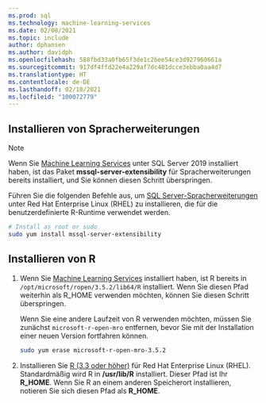 ```yaml
---
ms.prod: sql
ms.technology: machine-learning-services
ms.date: 02/08/2021
ms.topic: include
author: dphansen
ms.author: davidph
ms.openlocfilehash: 588fbd33a0fb65f3de1c2bee54ce3d927960661a
ms.sourcegitcommit: 917df4ffd22e4a229af7dc481dcce3ebba0aa4d7
ms.translationtype: HT
ms.contentlocale: de-DE
ms.lasthandoff: 02/10/2021
ms.locfileid: "100072779"
---
```

## <a name="install-language-extensions"></a>Installieren von Spracherweiterungen

> [!NOTE]
> Wenn Sie [Machine Learning Services](../../sql-server-machine-learning-services.md) unter SQL Server 2019 installiert haben, ist das Paket **mssql-server-extensibility** für Spracherweiterungen bereits installiert, und Sie können diesen Schritt überspringen.

Führen Sie die folgenden Befehle aus, um [SQL Server-Spracherweiterungen](../../../language-extensions/language-extensions-overview.md) unter Red Hat Enterprise Linux (RHEL) zu installieren, die für die benutzerdefinierte R-Runtime verwendet werden.

```bash
# Install as root or sudo
sudo yum install mssql-server-extensibility
```

## <a name="install-r"></a>Installieren von R

1. Wenn Sie [Machine Learning Services](../../sql-server-machine-learning-services.md) installiert haben, ist R bereits in `/opt/microsoft/ropen/3.5.2/lib64/R` installiert. Wenn Sie diesen Pfad weiterhin als R_HOME verwenden möchten, können Sie diesen Schritt überspringen.

    Wenn Sie eine andere Laufzeit von R verwenden möchten, müssen Sie zunächst `microsoft-r-open-mro` entfernen, bevor Sie mit der Installation einer neuen Version fortfahren können.

    ```bash
    sudo yum erase microsoft-r-open-mro-3.5.2
    ```

1. Installieren Sie [R (3.3 oder höher)](https://www.r-project.org/) für Red Hat Enterprise Linux (RHEL). Standardmäßig wird R in **/usr/lib/R** installiert. Dieser Pfad ist Ihr **R_HOME**. Wenn Sie R an einem anderen Speicherort installieren, notieren Sie sich diesen Pfad als **R_HOME**.
